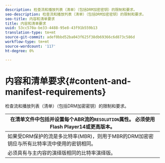 ```yaml
---
description: 检查流和播放列表（清单）（包括DRM加密密钥）的限制和要求。
seo-description: 检查流和播放列表（清单）（包括DRM加密密钥）的限制和要求。
seo-title: 内容和清单要求
title: 内容和清单要求
uuid: 53cc570a-be33-4488-95e8-43f91b559b13
translation-type: tm+mt
source-git-commit: adef0bbd52ba043f625f38db69366c6d873c586d
workflow-type: tm+mt
source-wordcount: '117'
ht-degree: 0%

---
```



# 内容和清单要求{#content-and-manifest-requirements}

检查流和播放列表（清单）（包括DRM加密密钥）的限制和要求。

| 在清单文件中包括并设置每个ABR流的`RESOLUTION`属性。 必须使用Flash Player14或更高版本。 |
|---|
| 如果受DRM保护的流是多比特率(MBR)，则用于MBR的DRM加密密钥应与所有比特率流中使用的密钥相同。 |
| 必须具有与主内容的演绎版相同的比特率演绎版。 |